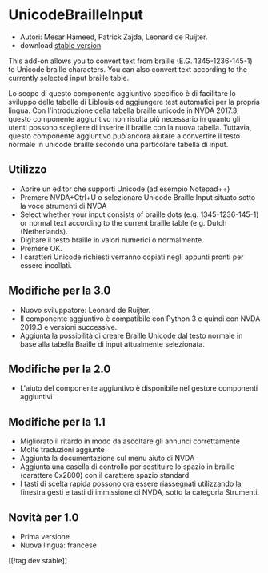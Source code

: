 # UnicodeBrailleInput #

* Autori: Mesar Hameed, Patrick Zajda, Leonard de Ruijter.
* download [stable version][1]

This add-on allows you to convert text from braille (E.G. 1345-1236-145-1)
to Unicode braille characters.  You can also convert text according to the
currently selected input braille table.

Lo scopo di questo componente aggiuntivo specifico è di facilitare lo
sviluppo delle tabelle di Liblouis ed aggiungere test automatici per la
propria lingua. Con l'introduzione della tabella braille unicode in NVDA
2017.3, questo componente aggiuntivo non risulta più necessario in quanto
gli utenti possono scegliere di inserire il braille con la nuova
tabella. Tuttavia, questo componente aggiuntivo può ancora aiutare a
convertire il testo normale in unicode braille secondo una particolare
tabella di input.

## Utilizzo

* Aprire un editor che supporti Unicode (ad esempio Notepad++)
* Premere NVDA+Ctrl+U o selezionare Unicode Braille Input situato sotto la
  voce strumenti di NVDA
* Select whether your input consists of braille dots (e.g. 1345-1236-145-1)
  or normal text according to the current braille table (e.g. Dutch
  (Netherlands).
* Digitare il testo braille in valori numerici o normalmente.
* Premere OK.
* I caratteri Unicode richiesti verranno copiati negli appunti pronti per
  essere incollati.

## Modifiche per la 3.0

* Nuovo sviluppatore: Leonard de Ruijter.
* Il componente aggiuntivo è compatibile con Python 3 e quindi con NVDA
  2019.3 e versioni successive.
* Aggiunta la possibilità di creare Braille Unicode dal testo normale in
  base alla tabella Braille di input attualmente selezionata.

## Modifiche per la 2.0

* L'aiuto del componente aggiuntivo è disponibile nel gestore componenti
  aggiuntivi

## Modifiche per la 1.1 ##

* Migliorato il ritardo in modo da ascoltare gli annunci correttamente
* Molte traduzioni aggiunte
* Aggiunta la documentazione sul menu aiuto di NVDA
* Aggiunta una casella di controllo per sostituire lo spazio in braille
  (carattere 0x2800) con il carattere spazio standard
* I tasti di scelta rapida possono ora essere riassegnati utilizzando la
  finestra gesti e tasti di immissione di NVDA, sotto la categoria
  Strumenti.

## Novità per 1.0 ##

* Prima versione
* Nuova lingua: francese

[[!tag dev stable]]

[1]: https://addons.nvda-project.org/files/get.php?file=ubi
